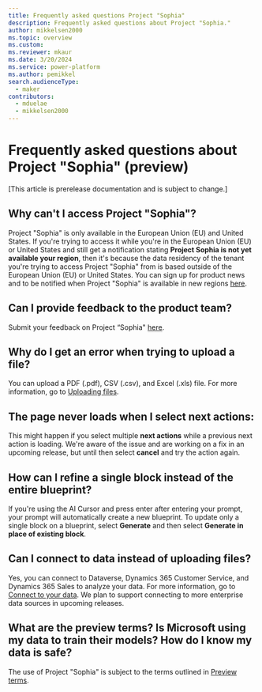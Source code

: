 ```yaml
---
title: Frequently asked questions Project "Sophia"
description: Frequently asked questions about Project "Sophia."
author: mikkelsen2000
ms.topic: overview
ms.custom: 
ms.reviewer: mkaur
ms.date: 3/20/2024
ms.service: power-platform
ms.author: pemikkel
search.audienceType:
  - maker
contributors:
  - mduelae
  - mikkelsen2000
---
```


# Frequently asked questions about Project "Sophia" (preview)

[This article is prerelease documentation and is subject to change.]

## Why can't I access Project  "Sophia"?
Project "Sophia" is only available in the  European Union (EU) and United States. If you're trying to access it while you're in the  European Union (EU) or United States and still get a notification stating **Project Sophia is not yet available your region**, then it's because the data residency of the tenant you're trying to access Project "Sophia" from is based outside of the European Union (EU) or United States. You can sign up for product news and to be notified when Project "Sophia" is available in new regions [here](https://aka.ms/projectsophianews). 

## Can I provide feedback to the product team?
Submit your feedback on Project “Sophia" [here](https://aka.ms/projectsophiafeedback).

## Why do I get an error when trying to upload a file?
You can upload a PDF (.pdf), CSV (.csv), and Excel (.xls) file. For more information, go to [Uploading files](data-connections.md#uploading-files).

## The page never loads when I select next actions:
This might happen if you select multiple **next actions** while a previous next action is loading. We're aware of the issue and are working on a fix in an upcoming release, but until then select **cancel** and try the action again.

## How can I refine a single block instead of the entire blueprint?
If you're using the AI Cursor and press enter after entering your prompt, your prompt will automatically create a new blueprint. To update only a single block on a blueprint, select **Generate** and then select **Generate in place of existing block**.

## Can I connect to data instead of uploading files? 
Yes, you can connect to Dataverse, Dynamics 365 Customer Service, and Dynamics 365 Sales to analyze your data. For more information, go to [Connect to your data](data-connections.md).
We plan to support connecting to more enterprise data sources in upcoming releases.

## What are the preview terms? Is Microsoft using my data to train their models? How do I know my data is safe?

The use of Project "Sophia" is subject to the terms outlined in [Preview terms](https://aka.ms/projectsophiapreviewterms).
